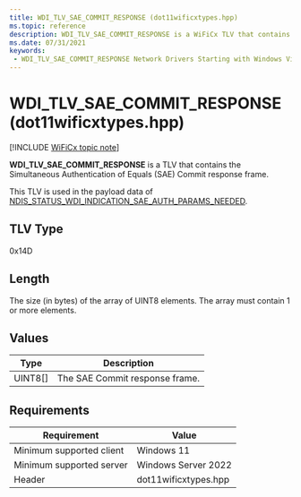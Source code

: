```yaml
---
title: WDI_TLV_SAE_COMMIT_RESPONSE (dot11wificxtypes.hpp)
ms.topic: reference
description: WDI_TLV_SAE_COMMIT_RESPONSE is a WiFiCx TLV that contains the Simultaneous Authentication of Equals (SAE) Commit response frame.
ms.date: 07/31/2021
keywords:
 - WDI_TLV_SAE_COMMIT_RESPONSE Network Drivers Starting with Windows Vista
---
```


# WDI_TLV_SAE_COMMIT_RESPONSE (dot11wificxtypes.hpp)

[!INCLUDE [WiFiCx topic note](../includes/wificx-version-warning.md)]

**WDI_TLV_SAE_COMMIT_RESPONSE** is a TLV that contains the Simultaneous Authentication of Equals (SAE) Commit response frame.

This TLV is used in the payload data of [NDIS_STATUS_WDI_INDICATION_SAE_AUTH_PARAMS_NEEDED](ndis-status-wdi-indication-sae-auth-params-needed.md).

## TLV Type

0x14D

## Length

The size (in bytes) of the array of UINT8 elements. The array must contain 1 or more elements.

## Values

| Type | Description |
| --- | --- |
| UINT8[] | The SAE Commit response frame. |

## Requirements

|Requirement|Value|
|--- |--- |
|Minimum supported client|Windows 11|
|Minimum supported server|Windows Server 2022|
|Header|dot11wificxtypes.hpp|

